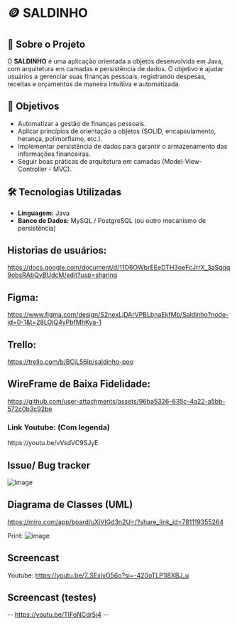 #  🪙 SALDINHO

## 📌 Sobre o Projeto
O **SALDINHO** é uma aplicação orientada a objetos desenvolvida em Java, com arquitetura em camadas e persistência de dados. O objetivo é ajudar usuários a gerenciar suas finanças pessoais, registrando despesas, receitas e orçamentos de maneira intuitiva e automatizada.

## 🎯 Objetivos
- Automatizar a gestão de finanças pessoais.
- Aplicar princípios de orientação a objetos (SOLID, encapsulamento, herança, polimorfismo, etc.).
- Implementar persistência de dados para garantir o armazenamento das informações financeiras.
- Seguir boas práticas de arquitetura em camadas (Model-View-Controller - MVC).

## 🛠️ Tecnologias Utilizadas
- **Linguagem:** Java
- **Banco de Dados:** MySQL / PostgreSQL (ou outro mecanismo de persistência)


## Historias de usuários:

https://docs.google.com/document/d/11O6OWbrEEeDTH3oeFcJrrX_3aSgqq9obsRAbQvBUdcM/edit?usp=sharing

## Figma:

https://www.figma.com/design/S2nexLjDArVPBLbnaEkfMb/Saldinho?node-id=0-1&t=28LOjQ4yPbfMhKya-1

## Trello:

https://trello.com/b/BCjL56lp/saldinho-poo

## WireFrame de Baixa Fidelidade:


https://github.com/user-attachments/assets/96ba5326-635c-4a22-a5bb-572c0b3c92be

<h3>Link Youtube: (Com legenda) </h3> https://youtu.be/vVsdVC9SJyE

## Issue/ Bug tracker
![Image](https://github.com/user-attachments/assets/56f54783-68f7-42bc-9360-c6ff960e7b95)

## Diagrama de Classes (UML)

https://miro.com/app/board/uXjVIGd3n2U=/?share_link_id=781119355264

Print: ![image](https://github.com/user-attachments/assets/42178d9f-8e2b-45ee-acb3-a7759b50ad3f)

## Screencast

Youtube: https://youtu.be/7_SExlvO56o?si=-420oTLP1l8XBJ_u

## Screencast (testes)
-- https://youtu.be/TIFoNCdr5j4 --

